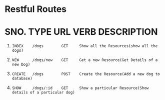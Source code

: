 # Restful Routes

SNO.   TYPE      URL         VERB    DESCRIPTION
================================================
1.     INDEX    /dogs        GET     Show all the Resources(show all the dogs)
2.     NEW      /dogs/new    GET     Get a new Resource(Get Details of a new Dog)
3.     CREATE   /dogs        POST    Create the Resource(Add a new dog to database)
4.     SHOW     /dogs/:id    GET     Show a particular Resource(Show details of a particular dog)